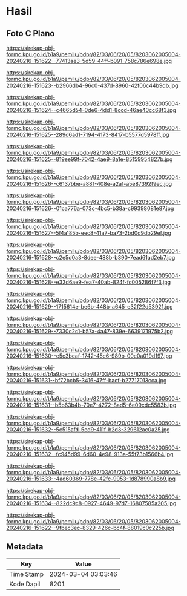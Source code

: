 # Hasil

## Foto C Plano

https://sirekap-obj-formc.kpu.go.id/b1a9/pemilu/pdpr/82/03/06/20/05/8203062005004-20240216-151622--77413ae3-5d59-44ff-b091-758c786e698e.jpg

https://sirekap-obj-formc.kpu.go.id/b1a9/pemilu/pdpr/82/03/06/20/05/8203062005004-20240216-151623--b2966db4-96c0-437d-8960-42f06c44b9db.jpg

https://sirekap-obj-formc.kpu.go.id/b1a9/pemilu/pdpr/82/03/06/20/05/8203062005004-20240216-151624--c4665d54-0de6-4dd1-8ccd-46ae40cc68f3.jpg

https://sirekap-obj-formc.kpu.go.id/b1a9/pemilu/pdpr/82/03/06/20/05/8203062005004-20240216-151625--289d6ad1-7194-4173-8417-b5577d5978ff.jpg

https://sirekap-obj-formc.kpu.go.id/b1a9/pemilu/pdpr/82/03/06/20/05/8203062005004-20240216-151625--819ee99f-7042-4ae9-8a1e-85159954827b.jpg

https://sirekap-obj-formc.kpu.go.id/b1a9/pemilu/pdpr/82/03/06/20/05/8203062005004-20240216-151626--c6137bbe-a881-408e-a2a1-a5e87392f9ec.jpg

https://sirekap-obj-formc.kpu.go.id/b1a9/pemilu/pdpr/82/03/06/20/05/8203062005004-20240216-151626--01ca776a-073c-4bc5-b38a-c99398081e87.jpg

https://sirekap-obj-formc.kpu.go.id/b1a9/pemilu/pdpr/82/03/06/20/05/8203062005004-20240216-151627--5f4a185b-eec8-41a7-ba73-2bd0d9db29ef.jpg

https://sirekap-obj-formc.kpu.go.id/b1a9/pemilu/pdpr/82/03/06/20/05/8203062005004-20240216-151628--c2e5d0a3-8dee-488b-b390-7ead61ad2eb7.jpg

https://sirekap-obj-formc.kpu.go.id/b1a9/pemilu/pdpr/82/03/06/20/05/8203062005004-20240216-151628--e33d6ae9-fea7-40ab-824f-fc005286f7f3.jpg

https://sirekap-obj-formc.kpu.go.id/b1a9/pemilu/pdpr/82/03/06/20/05/8203062005004-20240216-151629--1715614e-be6b-448b-a645-e32f22d53921.jpg

https://sirekap-obj-formc.kpu.go.id/b1a9/pemilu/pdpr/82/03/06/20/05/8203062005004-20240216-151629--7330c2c1-b57a-4a47-839e-6639171975b2.jpg

https://sirekap-obj-formc.kpu.go.id/b1a9/pemilu/pdpr/82/03/06/20/05/8203062005004-20240216-151630--e5c3bcaf-1742-45c6-989b-00e0a019d197.jpg

https://sirekap-obj-formc.kpu.go.id/b1a9/pemilu/pdpr/82/03/06/20/05/8203062005004-20240216-151631--bf72bcb5-3416-47ff-bacf-b27717013cca.jpg

https://sirekap-obj-formc.kpu.go.id/b1a9/pemilu/pdpr/82/03/06/20/05/8203062005004-20240216-151631--b5b63b4b-70e7-4272-8ad5-6e09cdc5583b.jpg

https://sirekap-obj-formc.kpu.go.id/b1a9/pemilu/pdpr/82/03/06/20/05/8203062005004-20240216-151632--5c515afd-5ed9-411f-b2d3-329612ac0a25.jpg

https://sirekap-obj-formc.kpu.go.id/b1a9/pemilu/pdpr/82/03/06/20/05/8203062005004-20240216-151632--fc945d99-6d60-4e98-913a-55f73b1566b4.jpg

https://sirekap-obj-formc.kpu.go.id/b1a9/pemilu/pdpr/82/03/06/20/05/8203062005004-20240216-151633--4ad60369-778e-42fc-9953-1d878990a8b9.jpg

https://sirekap-obj-formc.kpu.go.id/b1a9/pemilu/pdpr/82/03/06/20/05/8203062005004-20240216-151634--822dc9c8-0927-4649-97d7-16807585a205.jpg

https://sirekap-obj-formc.kpu.go.id/b1a9/pemilu/pdpr/82/03/06/20/05/8203062005004-20240216-151622--9fbec3ec-8329-426c-bc4f-88019c0c225b.jpg


## Metadata

| Key        | Value               |
| ---------- | ------------------- |
| Time Stamp | 2024-03-04 03:03:46 |
| Kode Dapil | 8201                |




